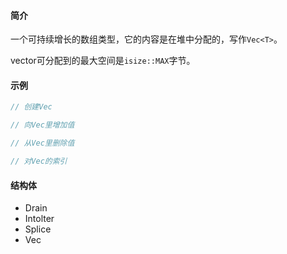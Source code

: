 #### 简介

一个可持续增长的数组类型，它的内容是在堆中分配的，写作`Vec<T>`。

vector可分配到的最大空间是`isize::MAX`字节。

#### 示例

```rust
// 创建Vec

// 向Vec里增加值

// 从Vec里删除值

// 对Vec的索引
```

#### 结构体

- Drain
- Intolter
- Splice
- Vec



